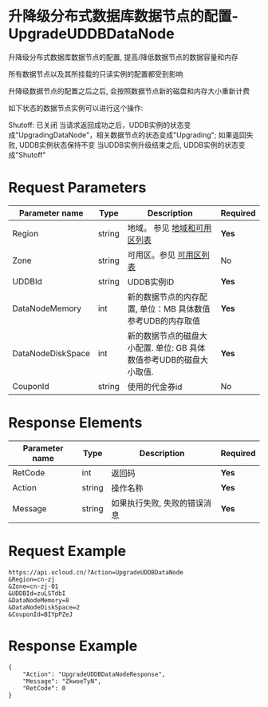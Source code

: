 # 升降级分布式数据库数据节点的配置-UpgradeUDDBDataNode

升降级分布式数据库数据节点的配置, 提高/降低数据节点的数据容量和内存

所有数据节点以及其所挂载的只读实例的配置都受到影响

升降级数据节点的配置之后之后, 会按照数据节点新的磁盘和内存大小重新计费

如下状态的数据节点实例可以进行这个操作:

Shutoff: 已关闭
当请求返回成功之后，UDDB实例的状态变成"UpgradingDataNode"，相关数据节点的状态变成"Upgrading"; 如果返回失败, UDDB实例状态保持不变 当UDDB实例升级结束之后, UDDB实例的状态变成"Shutoff"

# Request Parameters
|Parameter name|Type|Description|Required|
|---|---|---|---|
|Region|string|地域。 参见 [地域和可用区列表](../summary/regionlist.html)|**Yes**|
|Zone|string|可用区。参见 [可用区列表](../summary/regionlist.html)|No|
|UDDBId|string|UDDB实例ID|**Yes**|
|DataNodeMemory|int|新的数据节点的内存配置, 单位：MB 具体数值参考UDB的内存取值|**Yes**|
|DataNodeDiskSpace|int|新的数据节点的磁盘大小配置. 单位: GB 具体数值参考UDB的磁盘大小取值.|**Yes**|
|CouponId|string|使用的代金券id|No|

# Response Elements
|Parameter name|Type|Description|Required|
|---|---|---|---|
|RetCode|int|返回码|**Yes**|
|Action|string|操作名称|**Yes**|
|Message|string|如果执行失败, 失败的错误消息|**Yes**|

# Request Example
```
https://api.ucloud.cn/?Action=UpgradeUDDBDataNode
&Region=cn-zj
&Zone=cn-zj-01
&UDDBId=zuLSTdbI
&DataNodeMemory=8
&DataNodeDiskSpace=2
&CouponId=BIYpPZeJ
```

# Response Example
```
{
    "Action": "UpgradeUDDBDataNodeResponse", 
    "Message": "ZkwoeTyN", 
    "RetCode": 0
}
```

